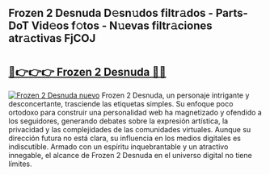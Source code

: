 ## Frozen 2 Desnuda D𝚎sn𝚞dos filtr𝚊dos - Parts-DoT Vid𝚎os f𝚘tos - N𝚞evas filtr𝚊ciones atr𝚊ctivas FjCOJ

# <h2><a href="http://mb1iet.tromn.icu/?c=Frozen+2+Desnuda">🔗👉👉👉 Frozen 2 Desnuda 🔗🔗</a></h2>

[![Frozen 2 Desnuda nuevo](https://i.imgur.com/pEAQMta.gif)](http://mb1iet.tromn.icu/?c=Frozen+2+Desnuda)
Frozen 2 Desnuda, un personaje intrigante y desconcertante, trasciende las etiquetas simples. Su enfoque poco ortodoxo para construir una personalidad web ha magnetizado y ofendido a los seguidores, generando debates sobre la expresión artística, la privacidad y las complejidades de las comunidades virtuales. Aunque su dirección futura no está clara, su influencia en los medios digitales es indiscutible. Armado con un espíritu inquebrantable y un atractivo innegable, el alcance de Frozen 2 Desnuda en el universo digital no tiene límites.

